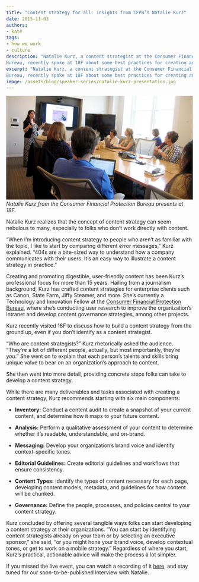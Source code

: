 ```yaml
---
title: "Content strategy for all: insights from CFPB’s Natalie Kurz"
date: 2015-11-03
authors:
- kate
tags:
- how we work
- culture
description: "Natalie Kurz, a content strategist at the Consumer Financial Protection
Bureau, recently spoke at 18F about some best practices for creating and promoting digestible, user-friendly content."
excerpt: "Natalie Kurz, a content strategist at the Consumer Financial Protection
Bureau, recently spoke at 18F about some best practices for creating and promoting digestible, user-friendly content."
image: /assets/blog/speaker-series/natalie-kurz-presentation.jpg
---
```


![Natalie Kurz presents at 18F](/assets/blog/speaker-series/natalie-kurz-presentation.jpg)
*Natalie Kurz from the Consumer Financial Protection
Bureau presents at 18F.*

Natalie Kurz realizes that the concept of content strategy can seem
nebulous to many, especially to folks who don’t work directly with
content.

“When I’m introducing content strategy to people who aren’t as familiar
with the topic, I like to start by comparing different error messages,”
Kurz explained. “404s are a bite-sized way to understand how a company
communicates with their users. It’s an easy way to illustrate a content
strategy in practice.”

Creating and promoting digestible, user-friendly content has been Kurz’s
professional focus for more than 15 years. Hailing from a journalism
background, Kurz has crafted content strategies for enterprise clients
such as Canon, State Farm, Jiffy Steamer, and more. She’s currently a
Technology and Innovation Fellow at the [Consumer Financial Protection
Bureau](http://www.consumerfinance.gov/),
where she’s conducting user research to improve the organization’s
intranet and develop content governance strategies, among other
projects.

Kurz recently visited 18F to discuss how to build a content strategy
from the ground up, even if you don’t identify as a content strategist.

“Who are content strategists?” Kurz rhetorically asked the audience.
“They’re a lot of different people, actually, but most importantly,
they’re *you*.” She went on to explain that each person’s talents and
skills bring unique value to bear on an organization’s approach to
content.

She then went into more detail, providing concrete steps folks can take
to develop a content strategy.

While there are many deliverables and tasks associated with creating a
content strategy, Kurz recommends starting with six main components:

-   **Inventory:** Conduct a content audit to create a snapshot of your current content, and determine how it maps to your future content.

-   **Analysis:** Perform a qualitative assessment of your content to determine whether it’s readable, understandable, and on-brand.

-   **Messaging:** Develop your organization’s brand voice and identify context-specific tones.

-   **Editorial Guidelines:** Create editorial guidelines and workflows that ensure consistency.

-   **Content Types:** Identify the types of content necessary for each page, developing content models, metadata, and guidelines for how content will be chunked.

-   **Governance:** Define the people, processes, and policies central to your content strategy.

Kurz concluded by offering several tangible ways folks can start
developing a content strategy at their organizations. “You can start by
identifying content strategists already on your team or by selecting an
executive sponsor,” she said, “or you might hone your brand voice,
develop contextual tones, or get to work on a mobile strategy.”
Regardless of where you start, Kurz’s practical, actionable advice will
make the process a lot simpler.

If you missed the live event, you can watch a recording of it [here](https://plus.google.com/u/0/events/c7bnoqckt7i2ha8n5ksraghvcus),
and stay tuned for our soon-to-be-published interview with Natalie.
